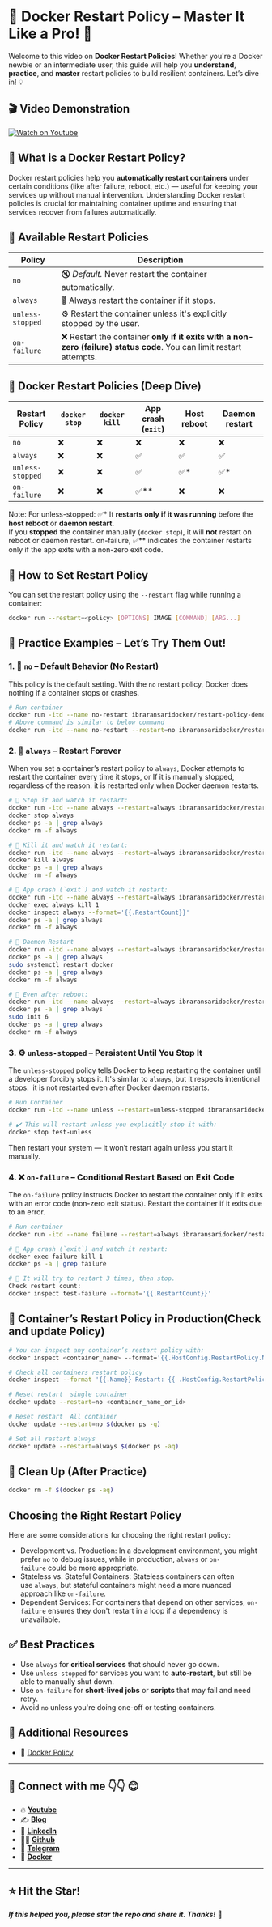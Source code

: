 # 🐳 Docker Restart Policy – Master It Like a Pro! 🚀

Welcome to this video on **Docker Restart Policies**! Whether you're a Docker newbie or an intermediate user, this guide will help you **understand**, **practice**, and **master** restart policies to build resilient containers. Let’s dive in! 💡

## 🎬 Video Demonstration
[![Watch on Youtube](https://i.ytimg.com/vi/WEFlVX8T1Sk/maxresdefault.jpg)](https://youtu.be/WEFlVX8T1Sk)


## 📘 What is a Docker Restart Policy?

Docker restart policies help you **automatically restart containers** under certain conditions (like after failure, reboot, etc.) — useful for keeping your services up without manual intervention. Understanding Docker restart policies is crucial for maintaining container uptime and ensuring that services recover from failures automatically.

## 🔁 Available Restart Policies

| Policy         | Description                                                                 |
|-|--|
| `no`           | 🔇 *Default.* Never restart the container automatically.                     |
| `always`       | 🔁 Always restart the container if it stops.                                 |
| `unless-stopped` | ⚙️ Restart the container unless it's explicitly stopped by the user.        |
| `on-failure`   | ❌ Restart the container **only if it exits with a non-zero (failure) status code**. You can limit restart attempts. |

## 📌 Docker Restart Policies (Deep Dive)

| Restart Policy   | `docker stop` | `docker kill` | App crash (`exit`) | Host reboot | Daemon restart |
| ---------------- | ------------- | ------------- | ------------------ | ----------- | -------------- |
| `no`             | ❌             | ❌             | ❌                  | ❌           | ❌              |
| `always`         | ❌             | ❌             | ✅                  | ✅           | ✅              |
| `unless-stopped` | ❌             | ❌             | ✅                  | ✅*          | ✅*             |
| `on-failure`     | ❌             | ❌             | ✅**                | ❌           | ❌              |

Note: For unless-stopped: ✅* It **restarts only if it was running** before the **host reboot** or **daemon restart**.  
If you **stopped** the container manually (`docker stop`), it will **not** restart on reboot or daemon restart.
on-failure, ✅** indicates the container restarts only if the app exits with a non-zero exit code.

## 🔧 How to Set Restart Policy

You can set the restart policy using the `--restart` flag while running a container:

```bash
docker run --restart=<policy> [OPTIONS] IMAGE [COMMAND] [ARG...]
````

## 🎯 Practice Examples – Let’s Try Them Out!

### 1. 🚫 `no` – Default Behavior (No Restart)
This policy is the default setting. With the `no` restart policy, Docker does nothing if a container stops or crashes.

```bash
# Run container
docker run -itd --name no-restart ibraransaridocker/restart-policy-demo
# Above command is similar to below command
docker run -itd --name no-restart --restart=no ibraransaridocker/restart-policy-demo
```

### 2. 🔁 `always` – Restart Forever
When you set a container’s restart policy to `always`, Docker attempts to restart the container every time it stops, or If it is manually stopped, regardless of the reason. it is restarted only when Docker daemon restarts.

```bash
# 📌 Stop it and watch it restart:
docker run -itd --name always --restart=always ibraransaridocker/restart-policy-demo
docker stop always
docker ps -a | grep always
docker rm -f always

# 📌 Kill it and watch it restart:
docker run -itd --name always --restart=always ibraransaridocker/restart-policy-demo
docker kill always 
docker ps -a | grep always
docker rm -f always

# 📌 App crash (`exit`) and watch it restart:
docker run -itd --name always --restart=always ibraransaridocker/restart-policy-demo
docker exec always kill 1
docker inspect always --format='{{.RestartCount}}'
docker ps -a | grep always
docker rm -f always

# 📌 Daemon Restart
docker run -itd --name always --restart=always ibraransaridocker/restart-policy-demo
docker ps -a | grep always
sudo systemctl restart docker
docker ps -a | grep always
docker rm -f always

# 📌 Even after reboot:
docker run -itd --name always --restart=always ibraransaridocker/restart-policy-demo
docker ps -a | grep always
sudo init 6
docker ps -a | grep always
docker rm -f always
```

### 3. ⚙️ `unless-stopped` – Persistent Until You Stop It
The `unless-stopped` policy tells Docker to keep restarting the container until a developer forcibly stops it. It's similar to `always`, but it respects intentional stops.  it is not restarted even after Docker daemon restarts.

```bash
# Run Container
docker run -itd --name unless --restart=unless-stopped ibraransaridocker/restart-policy-demo

# ✔️ This will restart unless you explicitly stop it with:
docker stop test-unless
```
Then restart your system — it won’t restart again unless you start it manually.

### 4. ❌ `on-failure` – Conditional Restart Based on Exit Code
The `on-failure` policy instructs Docker to restart the container only if it exits with an error code (non-zero exit status). Restart the container if it exits due to an error.

```bash
# Run container
docker run -itd --name failure --restart=always ibraransaridocker/restart-policy-demo

# 📌 App crash (`exit`) and watch it restart:
docker exec failure kill 1
docker ps -a | grep failure

# 📌 It will try to restart 3 times, then stop.
Check restart count:
docker inspect test-failure --format='{{.RestartCount}}'
```

##  📝 Container’s Restart Policy in Production(Check and update Policy)

```bash
# You can inspect any container’s restart policy with:
docker inspect <container_name> --format='{{.HostConfig.RestartPolicy.Name}}'

# Check all containers restart policy
docker inspect --format '{{.Name}} Restart: {{ .HostConfig.RestartPolicy.Name }}' $(docker ps -aq)

# Reset restart  single container
docker update --restart=no <container_name_or_id>

# Reset restart  All container
docker update --restart=no $(docker ps -q)

# Set all restart always
docker update --restart=always $(docker ps -aq)

```

## 🧼 Clean Up (After Practice)

```bash
docker rm -f $(docker ps -aq)
```

## Choosing the Right Restart Policy

Here are some considerations for choosing the right restart policy:

- Development vs. Production: In a development environment, you might prefer `no` to debug issues, while in production, `always` or `on-failure` could be more appropriate.
- Stateless vs. Stateful Containers: Stateless containers can often use `always`, but stateful containers might need a more nuanced approach like `on-failure`.
- Dependent Services: For containers that depend on other services, `on-failure` ensures they don't restart in a loop if a dependency is unavailable.
## ✅ Best Practices

* Use `always` for **critical services** that should never go down.
* Use `unless-stopped` for services you want to **auto-restart**, but still be able to manually shut down.
* Use `on-failure` for **short-lived jobs** or **scripts** that may fail and need retry.
* Avoid `no` unless you're doing one-off or testing containers.

## 🔗 Additional Resources

- 📘 [Docker Policy](https://docs.docker.com/config/containers/start-containers-automatically/)
---
## 💼 Connect with me 👇👇 😊

- 🔥 [**Youtube**](https://www.youtube.com/@DevOpsinAction?sub_confirmation=1)
- ✍ [**Blog**](https://ibraransari.blogspot.com/)
- 💼 [**LinkedIn**](https://www.linkedin.com/in/ansariibrar/)
- 👨‍💻 [**Github**](https://github.com/meibraransari?tab=repositories)
- 💬 [**Telegram**](https://t.me/DevOpsinActionTelegram)
- 🐳 [**Docker**](https://hub.docker.com/u/ibraransaridocker)

---
## ⭐ Hit the Star!

_**If this helped you, please star the repo and share it. Thanks!**_ 🌟